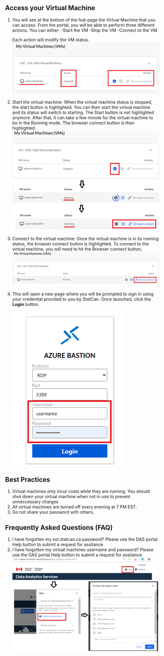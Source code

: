 ## Access your Virtual Machine

1. You will see at the bottom of the hub page the Virtual Machine that you can access.
From the portal, you will be able to perform three different actions. 
You can either:
    -Start the VM
    -Stop the VM
    -Connect to the VM

   Each action will modify the VM status.
    ![External VM](images/ExternalVM.png)     

2. Start the virtual machine: When the virtual machine status is stopped, the start button is highlighted. You can then start the virtual machine and its status will switch to starting. The Start button is not highlighted anymore.
After that, it can take a few minute for the virtual machine to be in the Running mode. 
The browser connect button is then highlighted.
    ![Start VM](images/StartVM.png) 

3. Connect to the virtual machine: Once the virtual machine is in its running status, the browser connect button is highlighted. To connect to the virtual machine, you will need to hit the Browser connect button; 
    ![Browser Connect](images/BrowserConnect.png) 
    
4.  This will open a new page where you will be prompted to sign in using your credential provided to you by StatCan. Once launched, click the **Login** button.

    ![Enter VM Credentials](images/EnterCredential.png)


## Best Practices
1. Virtual machines only incur costs while they are running. You should shut down your virtual machine when not in use to prevent unneccessary charges.
2. All virtual machines are turned off every evening at 7 PM EST.
3. Do not share your password with others.

## Frequently Asked Questions (FAQ)
1. I have forgotten my ext.statcan.ca password?
    Please use the DAS portal Help button to submit a request for assitance
2. I have forgotten my virtual machines username and password?
    Please use the DAS portal Help button to submit a request for assitance 
    ![Help](images/Help.png)


















<!-- ## StatCan external Account (firstname.lastname@ext.statcan.ca)   

1. Using a modern web browser, click the sign-in button:  (add image of sign-in)
    - [https://daaas-portal.prod.cloud.statcan.ca/data-analytics-services/hub](https://daaas-portal.dev.cloud.statcan.ca/data-analytics-services/hub)

Note: First time logging in, you will prompted to change your password.

2. Once signed in, you will be in the hub page. You can go to that page by selecting the arrow next to the user name and select Das Hub as shown here.   

    ![DAS Hub](images/HubPage.png)     

3. You will see at the bottom of the hub page the Virtual Machine that you can access.
From the portal, you will be able to either
    -Start the VM
    -Stop the VM
    -Connect to the VM

    ![DAS Hub](images/StartStopVM.png)     

4. You will need to start your virtual machine and wait for your virtual machines to be in the "running" state. This can take a few minutes. (add image of running start and start button)
5. To connect to the VM, you will need to hit te Browser connect button. This will open a new page where you will be prompted to sign in using your credential provided to you by StatCan. Once launched, click the **Login** button.

    ![DAS Hub](images/BrowserConnect.png) 
    
Best Practices
1. You can stop  your virtual machine when not in use. All virtual machines are turned off every evening at 7 PM EST.
2. Do not share your password with others.


Frequently Asked Quesitons (FAQ)
1. I have forgotten my ext.statcan.ca password?
    Please use the DAS portal Help button to submit a request for assitance (add image)
2. I have forgotten my virtual machines username and password?
    Please use the DAS portal Help button to submit a request for assitance (add image)
 -->
